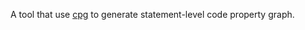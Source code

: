 
A tool that use [cpg](https://github.com/Fraunhofer-AISEC/cpg) to generate statement-level code property graph.